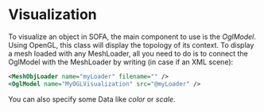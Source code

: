 Visualization
=============

To visualize an object in SOFA, the main component to use is the _OglModel_. Using OpenGL, this class will display the topology of its context. To display a mesh loaded with any MeshLoader, all you need to do is to connect the OglModel with the MeshLoader by writing (in case if an XML scene):

```xml
<MeshObjLoader name="myLoader" filename="" />
<OglModel name="MyOGLVisualization" src="@myLoader" />
```

You can also specify some Data like _color_ or _scale_.